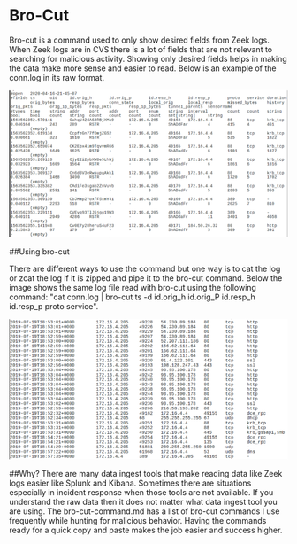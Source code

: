 # Bro-Cut
Bro-cut is a command used to only show desired fields from Zeek logs. When Zeek logs are in CVS there is a lot of fields that are not relevant to searching for malicious activity. Showing only desired fields helps in making the data make more sense and easier to read. Below is an example of the conn.log in its raw format.


![conn.log picture](https://github.com/gageb1989/Bro-Cut/blob/main/pictures/Picture1.png)

##Using bro-cut

There are different ways to use the command but one way is to cat the log or zcat the log if it is zipped and pipe it to the bro-cut command. Below the image shows the same log file read with bro-cut using the following command: "cat conn.log | bro-cut ts -d id.orig_h id.orig_P id.resp_h id.resp_p proto service". 

![Second bro-cut picture](https://github.com/gageb1989/Bro-Cut/blob/main/pictures/Picture2.png)

##Why?
There are many data ingest tools that make reading data like Zeek logs easier like Splunk and Kibana. Sometimes there are situations especially in incident response when those tools are not available. If you understand the raw data then it does not matter what data ingest tool you are using. The bro-cut-command.md has a list of bro-cut commands I use frequently while hunting for malicious behavior. Having the commands ready for a quick copy and paste makes the job easier and success higher. 

